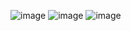 ![image](https://github.com/user-attachments/assets/0a59112c-800f-49c2-bc0f-f59e8afe8186)
![image](https://github.com/user-attachments/assets/154c5bc4-cf05-4515-9a36-9c53662c617f)
![image](https://github.com/user-attachments/assets/538da0ed-52a7-43c3-a59c-7343e99a3c53)
